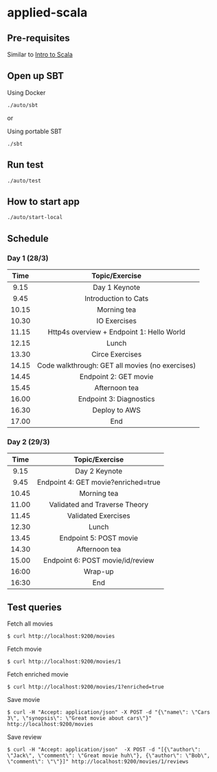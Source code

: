 # applied-scala

## Pre-requisites

Similar to [Intro to Scala](https://github.com/wjlow/intro-to-scala#pre-requisites)

## Open up SBT

Using Docker
```
./auto/sbt
```

or

Using portable SBT 
```
./sbt
```

## Run test

```
./auto/test
```

## How to start app

```
./auto/start-local
```

## Schedule

### Day 1 (28/3)

| Time | Topic/Exercise | 
| :---: | :---: | 
|  9.15 | Day 1 Keynote | 
|  9.45 | Introduction to Cats |
| 10.15 | Morning tea | 
| 10.30 | IO Exercises |
| 11.15 | Http4s overview + Endpoint 1: Hello World |
| 12.15 | Lunch | 
| 13.30 | Circe Exercises | 
| 14.15 | Code walkthrough: GET all movies (no exercises) |
| 14.45 | Endpoint 2: GET movie |
| 15.45 | Afternoon tea |
| 16.00 | Endpoint 3: Diagnostics | 
| 16.30 | Deploy to AWS | 
| 17.00 | End |

### Day 2 (29/3)

| Time | Topic/Exercise |
| :---: | :---: | 
|  9.15 | Day 2 Keynote | 
|  9.45 | Endpoint 4: GET movie?enriched=true |
| 10.45 | Morning tea | 
| 11.00 | Validated and Traverse Theory |
| 11.45 | Validated Exercises | 
| 12.30 | Lunch |
| 13.45 | Endpoint 5: POST movie |
| 14.30 | Afternoon tea | 
| 15.00 | Endpoint 6: POST movie/id/review |
| 16:00 | Wrap-up | 
| 16:30 | End |

## Test queries

Fetch all movies
```
$ curl http://localhost:9200/movies
```

Fetch movie
```
$ curl http://localhost:9200/movies/1
```

Fetch enriched movie

```
$ curl http://localhost:9200/movies/1?enriched=true
```

Save movie
```
$ curl -H "Accept: application/json" -X POST -d "{\"name\": \"Cars 3\", \"synopsis\": \"Great movie about cars\"}" http://localhost:9200/movies
```

Save review
```
$ curl -H "Accept: application/json"  -X POST -d "[{\"author\": \"Jack\", \"comment\": \"Great movie huh\"}, {\"author\": \"Bob\", \"comment\": \"\"}]" http://localhost:9200/movies/1/reviews
```
